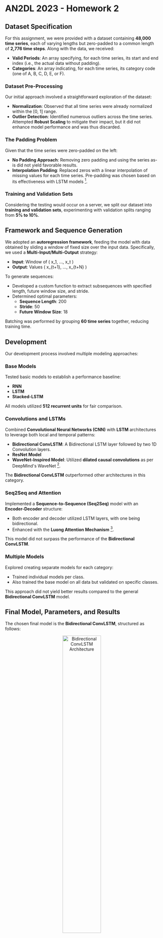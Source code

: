 # AN2DL 2023 - Homework 2

## Dataset Specification

For this assignment, we were provided with a dataset containing **48,000 time series**, each of varying lengths but zero-padded to a common length of **2,776 time steps**. Along with the data, we received:

- **Valid Periods**: An array specifying, for each time series, its start and end index (i.e., the actual data without padding).
- **Categories**: An array indicating, for each time series, its category code (one of A, B, C, D, E, or F).

### Dataset Pre-Processing

Our initial approach involved a straightforward exploration of the dataset:

- **Normalization**: Observed that all time series were already normalized within the [0, 1] range.
- **Outlier Detection**: Identified numerous outliers across the time series. Attempted **Robust Scaling** to mitigate their impact, but it did not enhance model performance and was thus discarded.

### The Padding Problem

Given that the time series were zero-padded on the left:

- **No Padding Approach**: Removing zero padding and using the series as-is did not yield favorable results.
- **Interpolation Padding**: Replaced zeros with a linear interpolation of missing values for each time series. Pre-padding was chosen based on its effectiveness with LSTM models [^1].

### Training and Validation Sets

Considering the testing would occur on a server, we split our dataset into **training and validation sets**, experimenting with validation splits ranging from **5% to 10%**.

## Framework and Sequence Generation

We adopted an **autoregression framework**, feeding the model with data obtained by sliding a window of fixed size over the input data. Specifically, we used a **Multi-Input/Multi-Output** strategy:

- **Input**: Window of \( x_1, ..., x_t \)
- **Output**: Values \( x_{t+1}, ..., x_{t+N} \)

To generate sequences:

- Developed a custom function to extract subsequences with specified length, future window size, and stride.
- Determined optimal parameters:
  - **Sequence Length**: 200
  - **Stride**: 50
  - **Future Window Size**: 18

Batching was performed by grouping **60 time series** together, reducing training time.

## Development

Our development process involved multiple modeling approaches:

### Base Models

Tested basic models to establish a performance baseline:

- **RNN**
- **LSTM**
- **Stacked-LSTM**

All models utilized **512 recurrent units** for fair comparison.

### Convolutions and LSTMs

Combined **Convolutional Neural Networks (CNN)** with **LSTM** architectures to leverage both local and temporal patterns:

- **Bidirectional ConvLSTM**: A Bidirectional LSTM layer followed by two 1D Convolution layers.
- **ResNet Model**
- **WaveNet-Inspired Model**: Utilized **dilated causal convolutions** as per DeepMind's WaveNet [^2].

The **Bidirectional ConvLSTM** outperformed other architectures in this category.

### Seq2Seq and Attention

Implemented a **Sequence-to-Sequence (Seq2Seq)** model with an **Encoder-Decoder** structure:

- Both encoder and decoder utilized LSTM layers, with one being bidirectional.
- Enhanced with the **Luong Attention Mechanism** [^3].

This model did not surpass the performance of the **Bidirectional ConvLSTM**.

### Multiple Models

Explored creating separate models for each category:

- Trained individual models per class.
- Also trained the base model on all data but validated on specific classes.

This approach did not yield better results compared to the general **Bidirectional ConvLSTM** model.

## Final Model, Parameters, and Results

The chosen final model is the **Bidirectional ConvLSTM**, structured as follows:

<p align="center">
  <img src="https://drive.google.com/uc?export=view&id=1qtTPLOLixGq3GFMyOBWptCci3hdscmth" alt="Bidirectional ConvLSTM Architecture" width="50%">
</p>
**Hyperparameters:**

- **Input Window Size**: 200
- **Output Window Size**: 18
- **Learning Rate**: 1e-3 (with reduction on plateau up to 1e-7)
- **LSTM Units**: 512

**Performance Metrics:**

| Model                      | MSE      | MAE      |
|----------------------------|----------|----------|
| RNN                        | 0.015346 | 0.084491 |
| LSTM                       | 0.003088 | 0.025929 |
| Stacked LSTM               | 0.002967 | 0.024929 |
| **Bidirectional ConvLSTM** | **0.002586** | **0.021042** |
| WaveNet                    | 0.005125 | 0.048105 |
| Seq2Seq + Attention        | 0.003140 | 0.027030 |
| ResNet                     | 0.004492 | 0.038672 |



<p align="center">
  <table>
    <thead>
      <tr>
        <th>Model</th>
        <th>MSE</th>
        <th>MAE</th>
      </tr>
    </thead>
    <tbody>
      <tr>
        <td>RNN</td>
        <td>0.015346</td>
        <td>0.084491</td>
      </tr>
      <tr>
        <td>LSTM</td>
        <td>0.003088</td>
        <td>0.025929</td>
      </tr>
      <tr>
        <td>Stacked LSTM</td>
        <td>0.002967</td>
        <td>0.024929</td>
      </tr>
      <tr>
        <td><strong>Bidirectional ConvLSTM</strong></td>
        <td><strong>0.002586</strong></td>
        <td><strong>0.021042</strong></td>
      </tr>
      <tr>
        <td>WaveNet</td>
        <td>0.005125</td>
        <td>0.048105</td>
      </tr>
      <tr>
        <td>Seq2Seq + Attention</td>
        <td>0.003140</td>
        <td>0.027030</td>
      </tr>
      <tr>
        <td>ResNet</td>
        <td>0.004492</td>
        <td>0.038672</td>
      </tr>
    </tbody>
  </table>
</p>
---

[^1]: *Reference for Pre-padding*: [Pre-padding in LSTM Models](https://arxiv.org/abs/1503.04069)

[^2]: *WaveNet Paper*: [WaveNet: A Generative Model for Raw Audio](https://arxiv.org/abs/1609.03499)

[^3]: *Luong Attention*: [Effective Approaches to Attention-based Neural Machine Translation](https://arxiv.org/abs/1508.04025)
